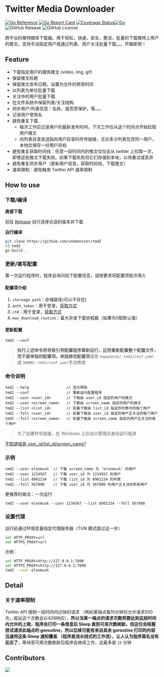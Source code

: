# Twitter Media Downloader

[![Go Reference](https://pkg.go.dev/badge/github.com/unkmonster/tmd2.svg)](https://pkg.go.dev/github.com/unkmonster/tmd2)
[![Go Report Card](https://goreportcard.com/badge/github.com/unkmonster/tmd2)](https://goreportcard.com/report/github.com/unkmonster/tmd2)
[![Coverage Status](https://coveralls.io/repos/github/unkmonster/tmd2/badge.svg?branch=master)](https://coveralls.io/github/unkmonster/tmd2?branch=master)[![Go](https://github.com/unkmonster/tmd2/actions/workflows/go.yml/badge.svg)](https://github.com/unkmonster/tmd2/actions/workflows/go.yml)
![GitHub Release](https://img.shields.io/github/v/release/unkmonster/tmd2) 
![GitHub License](https://img.shields.io/github/license/unkmonster/tmd2?logo=github)

跨平台的推特媒体下载器。用于轻松，快速，安全，整洁，批量的下载推特上用户的推文。支持手动指定用户或通过列表、用户关注批量下载。。。开箱即用！

## Feature

- 下载指定用户的媒体推文 (video, img, gif)
- 保留推文标题
- 保留推文发布日期，设置为文件的修改时间
- 以列表为单位批量下载
- 关注中的用户批量下载
- 在文件系统中保留列表/关注结构
- 同步用户/列表信息：名称，是否受保护，等。。。
- 记录用户曾用名
- 避免重复下载
  - 每次工作后记录用户的最新发布时间，下次工作仅从这个时间点开始拉取用户推文
  - 向列表目录发送指向用户目录的符号链接，无论多少列表包含同一用户，本地仅保存一份用户存档
- 避免重复获取时间线：任意一段时间内的推文仅仅会从 twitter 上拉取一次，即使这些推文下载失败。如果下载失败将它们存储到本地，以待重试或丢弃
- 避免重复同步用户（更新用户信息，获取时间线，下载推文）
- 速率限制：避免触发 Twitter API 速率限制

## How to use

### 下载/编译

**直接下载**

前往 [Release](https://github.com/unkmonster/tmd2/releases/latest) 自行选择合适的版本并下载

**自行编译**

```bash
git clone https://github.com/unkmonster/tmd2
cd tmd2
go build .
```

### 更新/填写配置

第一次运行程序时，程序会询问如下配置信息，请按要求将配置项依次填入

#### 配置项介绍

1. `storeage path`：存储路径(可以不存在)
2. `auth_token`：用于登录，[获取方式](https://github.com/unkmonster/tmd2/blob/master/help.md#获取-cookie)
3. `ct0`：用于登录，[获取方式](https://github.com/unkmonster/tmd2/blob/master/help.md#获取-cookie)
4. `max_download_routine`：最大并发下载协程数（如果为0取默认值）

#### 更新配置

```shell
tmd2 --conf
```

> **执行上述命令将导致引导配置程序重新运行，这将重新配置整个配置文件，而不是单独的配置项。单独修改配置项**请至 `%appdata%/.tmd2/conf.yaml` 或 `$HOME/.tmd2/conf.yaml`手动修改

### 命令说明

```
tmd2 --help                 // 显示帮助
tmd2 --conf                 // 重新运行配置程序
tmd2 --user <user_id>       // 下载由 user_id 指定的用户的推文
tmd2 --user <screen_name>   // 下载由 screen_name 指定的用户的推文
tmd2 --list <list_id>       // 批量下载由 list_id 指定的列表中的每个用户
tmd2 --foll <user_id>       // 批量下载由 user_id 指定的用户正关注的每个用户
tmd2 --foll <screen_name>   // 批量下载由 screen_name 指定的用户正关注的每个用户
```

> 为了创建符号链接，在 Windows 上应该以管理员身份运行程序

[不知道啥是 user_id/list_id/screen_name?](https://github.com/unkmonster/tmd2/blob/master/help.md#%E8%8E%B7%E5%8F%96-list_id-user_id-screen_name)

### 示例

```
tmd2 --user elonmusk  // 下载 screen_name 为 ‘eronmusk’ 的用户
tmd2 --user 1234567   // 下载 user_id 为 1234567 的用户
tmd2 --list 8901234   // 下载 list_id 为 8901234 的列表
tmd2 --foll 567890    // 下载 user_id 为 567890 的用户正关注的所有用户
```

更推荐的做法：一次运行

```shell
tmd2 --user elonmusk --user 1234567 --list 8901234 --foll 567890
```

### 设置代理

运行前通过环境变量指定代理服务器（TUN 模式跳过这一步）

```bash
set HTTP_PROXY=url
set HTTPS_PROXY=url
```

示例：
```bash
set HTTP_PROXY=http://127.0.0.1:7890
set HTTPS_PROXY=http://127.0.0.1:7890
tmd2 --user elonmusk
```

## Detail

### 关于速率限制

Twitter API 限制一段时间内过快的请求 （例如某端点每15分钟仅允许请求500次，超出这个次数会以429响应），**所以当某一端点的请求次数将要达到这段时间内允许的上限，程序会打印一条信息后 Sleep 直到可用次数刷新。但这仅会阻塞尝试请求此端点的 goroutine，所以后续可能有来自其余 goroutine 打印的内容迅速将这条 Sleep 通知覆盖 （程序是流水线式的工作流），让人认为程序莫名没有反应了**，等待至可用次数刷新后程序会继续工作，这最多是 `15` 分钟

## Contributors

![](https://contrib.rocks/image?repo=unkmonster/tmd2) 

